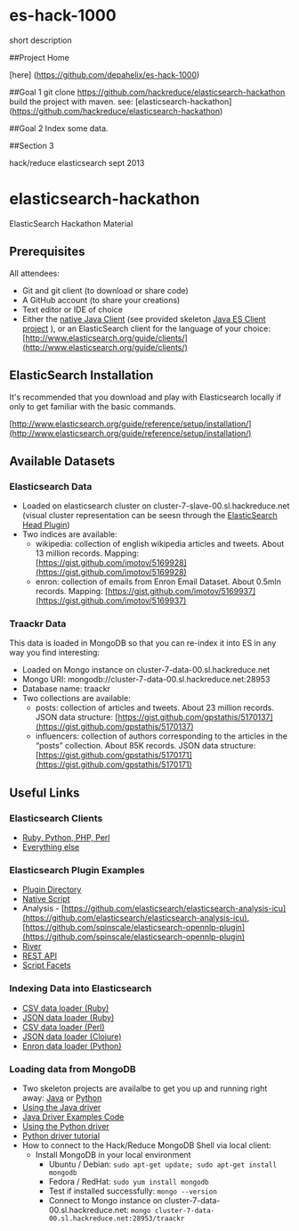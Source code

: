 es-hack-1000
============

short description

##Project Home

[here] (https://github.com/depahelix/es-hack-1000)

##Goal 1
git clone https://github.com/hackreduce/elasticsearch-hackathon
build the project with maven. see:
[elasticsearch-hackathon] (https://github.com/hackreduce/elasticsearch-hackathon)

##Goal 2
Index some data.

##Section 3

hack/reduce elasticsearch sept 2013





elasticsearch-hackathon
=======================

ElasticSearch Hackathon Material

## Prerequisites
All attendees:
- Git and git client (to download or share code)
- A GitHub account (to share your creations)
- Text editor or IDE of choice
- Either the [native Java Client](http://www.elasticsearch.org/guide/reference/java-api/) (see provided skeleton [Java ES Client project](https://github.com/hackreduce/elasticsearch-hackathon/tree/master/java/es-client) ), or an ElasticSearch client for the language of your choice: [http://www.elasticsearch.org/guide/clients/](http://www.elasticsearch.org/guide/clients/)

## ElasticSearch Installation

It's recommended that you download and play with Elasticsearch locally if only to get familiar with the basic commands.

[http://www.elasticsearch.org/guide/reference/setup/installation/](http://www.elasticsearch.org/guide/reference/setup/installation/)

## Available Datasets
### Elasticsearch Data
- Loaded on elasticsearch cluster on cluster-7-slave-00.sl.hackreduce.net (visual cluster representation can be seesn through the [ElasticSearch Head Plugin](http://cluster-7-slave-00.sl.hackreduce.net:9200/_plugin/head/))
- Two indices are available:
  - wikipedia: collection of english wikipedia articles and tweets. About 13 million records. Mapping: [https://gist.github.com/imotov/5169928](https://gist.github.com/imotov/5169928)
  - enron: collection of emails from Enron Email Dataset. About 0.5mln records. Mapping: [https://gist.github.com/imotov/5169937](https://gist.github.com/imotov/5169937)

### Traackr Data
This data is loaded in MongoDB so that you can re-index it into ES in any way you find interesting:

- Loaded on Mongo instance on cluster-7-data-00.sl.hackreduce.net
- Mongo URI: mongodb://cluster-7-data-00.sl.hackreduce.net:28953
- Database name: traackr
- Two collections are available:
  - posts: collection of articles and tweets. About 23 million records. JSON data structure: [https://gist.github.com/gpstathis/5170137](https://gist.github.com/gpstathis/5170137)
  - influencers: collection of authors corresponding to the articles in the “posts” collection. About 85K records. JSON data structure: [https://gist.github.com/gpstathis/5170171](https://gist.github.com/gpstathis/5170171)

## Useful Links
### Elasticsearch Clients
- [Ruby, Python, PHP, Perl](http://www.elasticsearch.org/blog/unleash-the-clients-ruby-python-php-perl/)
- [Everything else](http://www.elasticsearch.org/guide/clients/)

### Elasticsearch Plugin Examples
- [Plugin Directory](http://www.elasticsearch.org/guide/reference/modules/plugins.html)
- [Native Script](https://github.com/imotov/elasticsearch-native-script-example)
- Analysis - [https://github.com/elasticsearch/elasticsearch-analysis-icu](https://github.com/elasticsearch/elasticsearch-analysis-icu), [https://github.com/spinscale/elasticsearch-opennlp-plugin](https://github.com/spinscale/elasticsearch-opennlp-plugin)
- [River](https://github.com/elasticsearch/elasticsearch-river-wikipedia)
- [REST API](https://github.com/imotov/elasticsearch-just-source)
- [Script Facets](https://github.com/imotov/elasticsearch-facet-scripts)

### Indexing Data into Elasticsearch
- [CSV data loader (Ruby)](https://gist.github.com/karmi/5135885#file-import-rb)
- [JSON data loader (Ruby)](https://github.com/karmi/tire-contrib/tree/importer/lib/tire/importer)
- [CSV data loader (Perl)](https://gist.github.com/clintongormley/5136749)
- [JSON data loader (Clojure)](https://github.com/elasticsearch/stream2es)
- [Enron data loader (Python)](https://github.com/imotov/elasticsearch-test-scripts/tree/master/enron)

### Loading data from MongoDB
- Two skeleton projects are availalbe to get you up and running right away: [Java](https://github.com/hackreduce/elasticsearch-hackathon/tree/master/java/mongo-data) or [Python](https://github.com/hackreduce/elasticsearch-hackathon/tree/master/python/mongo-data)
- [Using the Java driver](http://docs.mongodb.org/ecosystem/tutorial/getting-started-with-java-driver/)
- [Java Driver Examples Code](https://github.com/mongodb/mongo-java-driver/blob/master/examples/QuickTour.java)
- [Using the Python driver](http://docs.mongodb.org/ecosystem/drivers/python/)
- [Python driver tutorial](http://api.mongodb.org/python/current/tutorial.html)
- How to connect to the Hack/Reduce MongoDB Shell via local client:
  * Install MongoDB in your local environment
    * Ubuntu / Debian: `sudo apt-get update; sudo apt-get install mongodb`
    * Fedora / RedHat: `sudo yum install mongodb`
    * Test if installed successfully: `mongo --version`
    * Connect to Mongo instance on cluster-7-data-00.sl.hackreduce.net: `mongo cluster-7-data-00.sl.hackreduce.net:28953/traackr`
